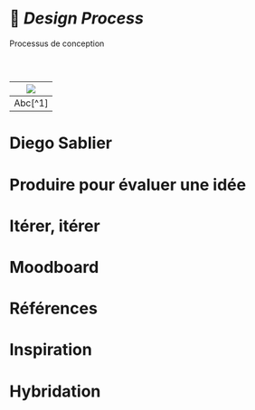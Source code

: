 # 🔲 *Design Process*
  Processus de conception
### &nbsp;


|![](links/Checklists.jpg) |
|:---:|
| Abc[^1]           |

# Diego Sablier

# Produire pour évaluer une idée

# Itérer, itérer



# Moodboard

# Références

# Inspiration

# Hybridation

